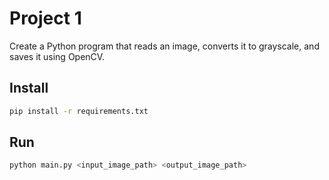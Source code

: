 # Project 1

Create a Python program that reads an image, converts it to grayscale, and saves it using OpenCV.

## Install
```sh
pip install -r requirements.txt
```

## Run
```sh
python main.py <input_image_path> <output_image_path>
```